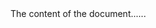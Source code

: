 <!DOCTYPE html>
<html>
<head>
<title>
<h3><center>Strojno učenje </center></h3>
<h4> <center> Projektni zadatak </center> </h4>
</title>
</head>
<body>
 The content of the document......
</body>
</html>

